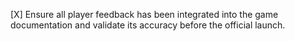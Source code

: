 [X] Ensure all player feedback has been integrated into the game documentation and validate its accuracy before the official launch.
